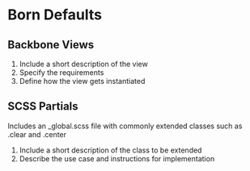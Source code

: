 # Born Defaults

## Backbone Views

1. Include a short description of the view  
2. Specify the requirements  
3. Define how the view gets instantiated

## SCSS Partials

Includes an  _global.scss file with commonly extended classes such as .clear and .center  
1. Include a short description of the class to be extended
2. Describe the use case and instructions for implementation
